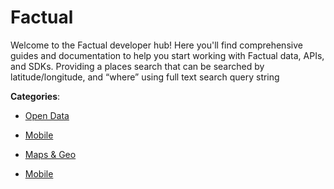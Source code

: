 # Factual


Welcome to the Factual developer hub! Here you'll find comprehensive guides and documentation to help you start working with Factual data, APIs, and SDKs. Providing a places search that can be searched by latitude/longitude, and “where” using full text search query string



**Categories**:
- [Open Data](https://github.com/apis-list/apis-list#open-data)
- [Mobile](https://github.com/apis-list/apis-list#mobile)
- [Maps & Geo](https://github.com/apis-list/apis-list#maps-and-geo)




- [Mobile](https://github.com/apis-list/apis-list#mobile)







